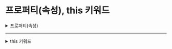 # 프로퍼티(속성), this 키워드

<details>
<summary>프로퍼티(속성)</summary>
<div markdown="1">       

#### 프로퍼티
* 캡슐화해줘야 하는 변수의 수가 많을 때는 캡슐화에 대해 고민을 해야함
  * 각각의 변수마다 이에 접근하기 위한 함수를 따로 구성한다는 것은 번거로운 작업이기 때문에
  * So, 좀 더 쉬운 캡슐화 방법이 필요한데, 이러한 문제 해결을 위해 도입된 것이 **프로퍼티(proterty, 속성)**
* 즉, 클래스에 속한 변수의 캡슐화를 쉽고 간편하게 하는 방법이 바로 **프로퍼티**!
  * 이것을 가능하게 하는 키워드를 `접근자(accessor)` 라고 부름
  * 접근자의 종류
    * `set 접근자(setter)` : 쓰기 담당
    * `get 접근자(getter)` : 읽기 담당
* 프로퍼티 선언 시 주의 사항 3가지
  * 프로퍼티는 외부에서 접근할 수 있어야 하므로 반드시 **public으로 선언**해야 함
  * 프로퍼티를 선언할 때는 일반적인 함수와 달리 **이름 뒤에 괄호()를 붙이지 않는다.**
  * 프로퍼티의 이름은 자유롭게 정할 수 있지만, 관례적으로 private으로 선언한 변수와 같은 이름을 사용하되 PascalCase로 적어준다.
* 예시 코드 1
```C#
class Person
{
  private string name = "James";

  public string Name //프로퍼티 선언
  {
    set { name = value; } //setter
    get { return name; } //getter
  }
}
```
* 'value'는 단순한 변수값이 아님
  * `set 접근자`에 사용하는 특별한 키워드이기 때문에, 따로 정의해주지 않아도 됨
* 앞 코드처럼 프로퍼티를 정의하고 나면, 어디서든 private 데이터에 접근하여 값을 수정할 수 있음

* 예시 코드 2
```C#
class Person
{
  private string name = "James";

  public string Name //프로퍼티 선언
  {
    set { name = value; } //setter
    get { return name; } //getter
  }
}

class Program
{
  static void Main()
  {
    //프로퍼티를 사용하기 위해서는 먼저 클래스의 인스턴스를 생성해야 한다.
    Person p = new Person();

    p.Name = "Bob"; //private으로 정의된 변수(Name)의 값을 바꾸고 있다.

    Console.WriteLine("안녕하세요. " + p.Name + "씨!");
  }
}
```
* 예시 코드 3
```C#
class Person
{
  private string name = "James";

  public void setName(string userName) //일반적인 함수 선언
  { name = userName; }

  public string getName() //일반적인 함수 선언
  { return name; }
}

class Program
{
  static void Main()
  {
    Person p = new Person();

    p.setName("Bob");

    Console.WRiteLine("안녕하세요." + p.getName() + "씨!");
  }
}
```
* 예시 코드 2처럼 프로퍼티를 사용하는 경우
  * 선언 자체가 단순하기도 하지만 프로퍼티를 통한 입출력에서도 'p.Name'이라고만 적어주면 됨
* 예시 코드 3처럼 일반 함수를 사용하는 경우
  * setName()과 getName() 두 개의 서로 다른 함수를 정의해야 하며,
  * 사용할 때 역시 'p.setName()', 'p.getName()'이라고 서로 다르게 적어주어야 함
* 예시 코드 4
```C#
class Person
{
  private string name;
  private int age;

  public string Name
  {
    set
    {
      if(value.Length == 0)
      {
        throw new ArgumentException("이름이 입력되지 않았습니다.");
      }

      else
      { name = value; }
    }

    get
    { return name; }
  }

  public int Age
  {
    set
    { age = value; }

    get
    {
      if(age <= 0)
      {
        throw new ArgumentException("나이의 입력이 올바르지 않습니다.");
      }

      else
      { return age; }
    }
  }
}

class Program
{
  static void Main()
  {
    Person p = new Person();

    Console.Write("이름을 입력하세요: ");
    p.Name = Console.ReadLine();

    Console.Write("나이를 입력하세요: ");
    p.Age = Convert.ToInt32(COnsole.ReadLine());

    Console.WriteLine("안녕하세요. {0}씨", p.Name);
    Console.WriteLine("당신의 나이는 {0}살이군요.", p.Age);
  }
}
```
* 프로퍼티 안에서도 일반 함수처럼 다양한 명령문을 사용할 수 있음

#### 자동 구현 프로퍼티(auto implemented property)
```C#
class Person
{
  public string Name
  { set; get; }
}
```
* 자동 구현 프로퍼티를 사용함으로써 'private string name'이라고 따로 변수를 선언하지도 않았다는 사실에 주목
* 아래 코드는 위 코드와 똑같은 작업을 수행함
```C#
class Person
{
  //일반적인 경우 private으로 정의되는 변수를 따로 만들어줘야 함
  private string name;

  public string Name
  {
    set { name = value; }
    get { return name; }
  }
}
```
* 자동 구현 프로퍼티를 사용할 때도 변수의 기본값을 설정할 수는 있음
 * 기본값 설정 방법
```C#
class Person
{
  public string Name { set; get; } = "James"
}
```
* 자동 구현 프로퍼티 예시
```C#
class Person
{
  //자동 구현 프로퍼티 선언
  public string Name { set; get; } = "James";
}

class Program
{
  static void Main()
  {
    Person p = new Person();

    p.setName("Bob"); //private으로 정의된 변수(Name)의 값을 바꾸고 있다.

    Console.WRiteLine("안녕하세요." + p.getName() + "씨!");
  }
}
```
</div>
</details>

___

<details>
<summary>this 키워드</summary>
<div markdown="1">       

* 클래스에서 선언한 멤버 변수와 함수의 매개변수는 같은 이름을 가질 수 있음
 * 어떤 매개변수와 멤버 변수가 상호 작용하는지 알아보기 쉽다는 장점
 * 같은 이름을 가진 두 개의 변수가 존재한다는 것은 코드를 읽기 불편하게 만들 수 있음
* 이런 단점을 극복하는 방법이 **this 키워드**임
 * 즉, 클래스의 멤버버 변수 앞에 `this.` 라고 적어줌으로써 함수의 매개변수와 구별이 되도록 하는 것
```C#
class BankAccount
{
  private double money = 0;

  public void Deposit(double money)
  { this.money += money; }

  public void Withdraw(double money)
  { this.money -= money; }

  public double GetBalance()
  { return this.money; }
}
```
* money라는 멤버 변수 이름과 매개변수 이름이 똑같은 점을 알 수 있음
* this 키워드를 사용하여 어느 것이 멤버 변수이고 매개변수인지 쉽게 구별 가능함
 * this는 멤버 변수 앞에 붙임
</div>
</details>
